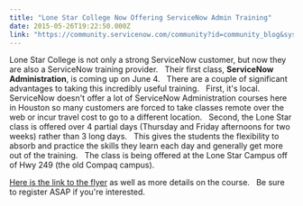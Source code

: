 ```yaml
---
title: "Lone Star College Now Offering ServiceNow Admin Training"
date: 2015-05-26T19:22:50.000Z
link: "https://community.servicenow.com/community?id=community_blog&sys_id=a96ceaa1dbd0dbc01dcaf3231f9619fe"
---
```

<p>Lone Star College is not only a strong ServiceNow customer, but now they are also a ServiceNow training provider.   Their first class, <strong>ServiceNow Administration</strong>, is coming up on June 4.   There are a couple of significant advantages to taking this incredibly useful training.   First, it's local.   ServiceNow doesn't offer a lot of ServiceNow Administration courses here in Houston so many customers are forced to take classes remote over the web or incur travel cost to go to a different location.   Second, the Lone Star class is offered over 4 partial days (Thursday and Friday afternoons for two weeks) rather than 3 long days.   This gives the students the flexibility to absorb and practice the skills they learn each day and generally get more out of the training.   The class is being offered at the Lone Star Campus off of Hwy 249 (the old Compaq campus).</p><p></p><p><a title="w.lonestar.edu/departments/corporatecollege/ServiceNow_June2015_v3_050815.pdf" href="http://www.lonestar.edu/departments/corporatecollege/ServiceNow_June2015_v3_050815.pdf">Here is the link to the flyer</a> as well as more details on the course.   Be sure to register ASAP if you're interested.</p>